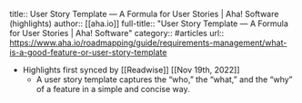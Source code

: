 title:: User Story Template — A Formula for User Stories | Aha! Software (highlights)
author:: [[aha.io]]
full-title:: "User Story Template — A Formula for User Stories | Aha! Software"
category:: #articles
url:: https://www.aha.io/roadmapping/guide/requirements-management/what-is-a-good-feature-or-user-story-template

- Highlights first synced by [[Readwise]] [[Nov 19th, 2022]]
	- A user story template captures the “who,” the “what,” and the “why” of a feature in a simple and concise way.